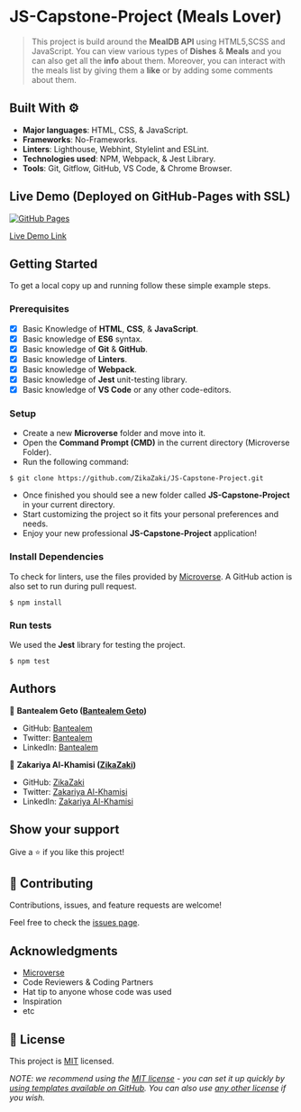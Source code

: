 # JS-Capstone-Project (Meals Lover)

> This project is build around the **MealDB API** using HTML5,SCSS and JavaScript. You can view various types of **Dishes** & **Meals** and you can also get all the **info** about them. Moreover, you can interact with the meals list by giving them a **like** or by adding some comments about them.

## Built With ⚙️

- **Major languages**: HTML, CSS, & JavaScript.
- **Frameworks**: No-Frameworks.
- **Linters**: Lighthouse, Webhint, Stylelint and ESLint.
- **Technologies used**: NPM, Webpack, & Jest Library.
- **Tools**: Git, Gitflow, GitHub, VS Code, & Chrome Browser.

## Live Demo (Deployed on GitHub-Pages with SSL)

[![GitHub Pages](https://img.shields.io/badge/GitHub-Pages-blueviolet)](https://livedemo.com)

[Live Demo Link](https://zikazaki.github.io/JS-Capstone-Project/dist/)

## Getting Started

To get a local copy up and running follow these simple example steps.

### Prerequisites

- [x] Basic Knowledge of **HTML**, **CSS**, & **JavaScript**.
- [x] Basic knowledge of **ES6** syntax.
- [x] Basic knowledge of **Git** & **GitHub**.
- [x] Basic knowledge of **Linters**.
- [x] Basic knowledge of **Webpack**.
- [x] Basic knowledge of **Jest** unit-testing library.
- [x] Basic knowledge of **VS Code** or any other code-editors.

### Setup

- Create a new **Microverse** folder and move into it.
- Open the **Command Prompt (CMD)** in the current directory (Microverse Folder).
- Run the following command:

```
$ git clone https://github.com/ZikaZaki/JS-Capstone-Project.git
```

- Once finished you should see a new folder called **JS-Capstone-Project** in your current directory.
- Start customizing the project so it fits your personal preferences and needs.
- Enjoy your new professional **JS-Capstone-Project** application!

### Install Dependencies

To check for linters, use the files provided by [Microverse](https://github.com/microverseinc/linters-config). A GitHub action is also set to run during pull request.

```
$ npm install
```
### Run tests

We used the **Jest** library for testing the project.

```
$ npm test
```

## Authors

👤 **Bantealem Geto ([Bantealem Geto](https://github.com/Bantealem))**

- GitHub: [Bantealem](https://github.com/Bantealem)
- Twitter: [Bantealem](https://twitter.com/BantealemG)
- LinkedIn: [Bantealem](https://www.linkedin.com/in/bantealem-geto-a301b9213/)

👤 **Zakariya Al-Khamisi ([ZikaZaki](https://github.com/ZikaZaki))**

- GitHub: [ZikaZaki](https://github.com/ZikaZaki)
- Twitter: [Zakariya Al-Khamisi](https://twitter.com/ZakariyaKhamisi)
- LinkedIn: [Zakariya Al-Khamisi](https://www.linkedin.com/in/zakariyaalkhamisisap/)



## Show your support

Give a ⭐️ if you like this project!

## 🤝 Contributing

Contributions, issues, and feature requests are welcome!

Feel free to check the [issues page](../../issues/).

## Acknowledgments

- [Microverse](https://www.microverse.org/)
- Code Reviewers & Coding Partners
- Hat tip to anyone whose code was used
- Inspiration
- etc

## 📝 License

This project is [MIT](./LICENSE) licensed.

_NOTE: we recommend using the [MIT license](https://choosealicense.com/licenses/mit/) - you can set it up quickly by [using templates available on GitHub](https://docs.github.com/en/communities/setting-up-your-project-for-healthy-contributions/adding-a-license-to-a-repository). You can also use [any other license](https://choosealicense.com/licenses/) if you wish._
